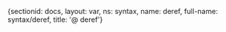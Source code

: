 {sectionid: docs, layout: var, ns: syntax, name: deref, full-name: syntax/deref, title: '@
    deref'}
